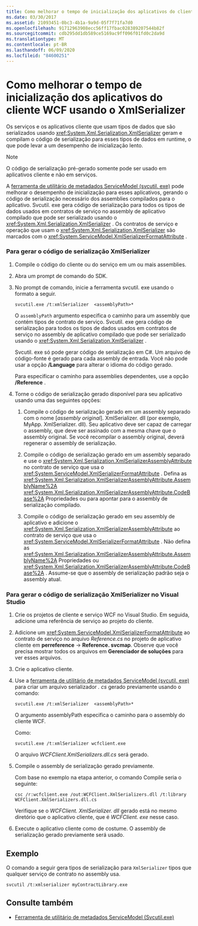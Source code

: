 ```yaml
---
title: Como melhorar o tempo de inicialização dos aplicativos do cliente WCF usando o XmlSerializer
ms.date: 03/30/2017
ms.assetid: 21093451-0bc3-4b1a-9a9d-05f7f71fa7d0
ms.openlocfilehash: 91712963908ecc56ff17fbac028389207544b82f
ms.sourcegitcommit: cdb295dd1db589ce5169ac9ff096f01fd0c2da9d
ms.translationtype: MT
ms.contentlocale: pt-BR
ms.lasthandoff: 06/09/2020
ms.locfileid: "84600251"
---
```

# <a name="how-to-improve-the-startup-time-of-wcf-client-applications-using-the-xmlserializer"></a>Como melhorar o tempo de inicialização dos aplicativos do cliente WCF usando o XmlSerializer
Os serviços e os aplicativos cliente que usam tipos de dados que são serializados usando <xref:System.Xml.Serialization.XmlSerializer> geram e compilam o código de serialização para esses tipos de dados em runtime, o que pode levar a um desempenho de inicialização lento.  
  
> [!NOTE]
> O código de serialização pré-gerado somente pode ser usado em aplicativos cliente e não em serviços.  
  
 A [ferramenta de utilitário de metadados ServiceModel (svcutil. exe)](../servicemodel-metadata-utility-tool-svcutil-exe.md) pode melhorar o desempenho de inicialização para esses aplicativos, gerando o código de serialização necessário dos assemblies compilados para o aplicativo. Svcutil. exe gera código de serialização para todos os tipos de dados usados em contratos de serviço no assembly de aplicativo compilado que pode ser serializado usando o <xref:System.Xml.Serialization.XmlSerializer> . Os contratos de serviço e operação que usam o <xref:System.Xml.Serialization.XmlSerializer> são marcados com o <xref:System.ServiceModel.XmlSerializerFormatAttribute> .  
  
### <a name="to-generate-xmlserializer-serialization-code"></a>Para gerar o código de serialização XmlSerializer  
  
1. Compile o código do cliente ou do serviço em um ou mais assemblies.  
  
2. Abra um prompt de comando do SDK.  
  
3. No prompt de comando, inicie a ferramenta svcutil. exe usando o formato a seguir.  
  
    ```console  
    svcutil.exe /t:xmlSerializer  <assemblyPath>*  
    ```  
  
     O `assemblyPath` argumento especifica o caminho para um assembly que contém tipos de contrato de serviço. Svcutil. exe gera código de serialização para todos os tipos de dados usados em contratos de serviço no assembly de aplicativo compilado que pode ser serializado usando o <xref:System.Xml.Serialization.XmlSerializer> .  
  
     Svcutil. exe só pode gerar código de serialização em C#. Um arquivo de código-fonte é gerado para cada assembly de entrada. Você não pode usar a opção **/Language** para alterar o idioma do código gerado.  
  
     Para especificar o caminho para assemblies dependentes, use a opção **/Reference** .  
  
4. Torne o código de serialização gerado disponível para seu aplicativo usando uma das seguintes opções:  
  
    1. Compile o código de serialização gerado em um assembly separado com o nome [*assembly original*]. XmlSerializer. dll (por exemplo, MyApp. XmlSerializer. dll). Seu aplicativo deve ser capaz de carregar o assembly, que deve ser assinado com a mesma chave que o assembly original. Se você recompilar o assembly original, deverá regenerar o assembly de serialização.  
  
    2. Compile o código de serialização gerado em um assembly separado e use o <xref:System.Xml.Serialization.XmlSerializerAssemblyAttribute> no contrato de serviço que usa o <xref:System.ServiceModel.XmlSerializerFormatAttribute> . Defina as <xref:System.Xml.Serialization.XmlSerializerAssemblyAttribute.AssemblyName%2A> <xref:System.Xml.Serialization.XmlSerializerAssemblyAttribute.CodeBase%2A> Propriedades ou para apontar para o assembly de serialização compilado.  
  
    3. Compile o código de serialização gerado em seu assembly de aplicativo e adicione o <xref:System.Xml.Serialization.XmlSerializerAssemblyAttribute> ao contrato de serviço que usa o <xref:System.ServiceModel.XmlSerializerFormatAttribute> . Não defina as <xref:System.Xml.Serialization.XmlSerializerAssemblyAttribute.AssemblyName%2A> Propriedades ou <xref:System.Xml.Serialization.XmlSerializerAssemblyAttribute.CodeBase%2A> . Assume-se que o assembly de serialização padrão seja o assembly atual.  
  
### <a name="to-generate-xmlserializer-serialization-code-in-visual-studio"></a>Para gerar o código de serialização XmlSerializer no Visual Studio  
  
1. Crie os projetos de cliente e serviço WCF no Visual Studio. Em seguida, adicione uma referência de serviço ao projeto do cliente.  
  
2. Adicione um <xref:System.ServiceModel.XmlSerializerFormatAttribute> ao contrato de serviço no arquivo *Reference.cs* no projeto de aplicativo cliente em **perreference**  ->  **Reference. svcmap**. Observe que você precisa mostrar todos os arquivos em **Gerenciador de soluções** para ver esses arquivos.  
  
3. Crie o aplicativo cliente.  
  
4. Use a [ferramenta de utilitário de metadados ServiceModel (svcutil. exe)](../servicemodel-metadata-utility-tool-svcutil-exe.md) para criar um arquivo serializador *. cs* gerado previamente usando o comando:  
  
    ```console  
    svcutil.exe /t:xmlSerializer  <assemblyPath>*  
    ```  
  
     O argumento assemblyPath especifica o caminho para o assembly do cliente WCF.  
  
     Como:  
  
    ```console  
    svcutil.exe /t:xmlSerializer wcfclient.exe  
    ```  
  
     O arquivo *WCFClient.XmlSerializers.dll.cs* será gerado.  
  
5. Compile o assembly de serialização gerado previamente.  
  
     Com base no exemplo na etapa anterior, o comando Compile seria o seguinte:  
  
    ```console  
    csc /r:wcfclient.exe /out:WCFClient.XmlSerializers.dll /t:library WCFClient.XmlSerializers.dll.cs  
    ```  
  
     Verifique se o *WCFClient. XmlSerializer. dll* gerado está no mesmo diretório que o aplicativo cliente, que é *WCFClient. exe* nesse caso.  
  
6. Execute o aplicativo cliente como de costume. O assembly de serialização gerado previamente será usado.  
  
## <a name="example"></a>Exemplo  
 O comando a seguir gera tipos de serialização para `XmlSerializer` tipos que qualquer serviço de contrato no assembly usa.  
  
```console  
svcutil /t:xmlserializer myContractLibrary.exe  
```  
  
## <a name="see-also"></a>Consulte também

- [Ferramenta de utilitário de metadados ServiceModel (Svcutil.exe)](../servicemodel-metadata-utility-tool-svcutil-exe.md)
